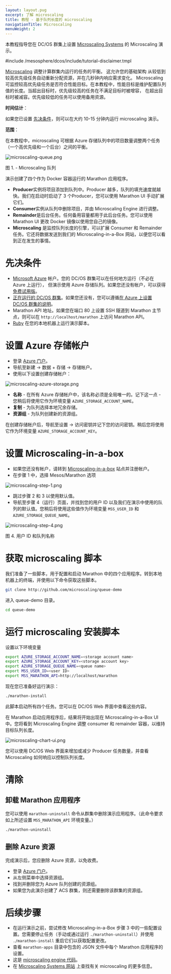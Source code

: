 ```yaml
---
layout: layout.pug
excerpt: 了解 microscaling
title: 教程 - 基于队列长度的 microscaling
navigationTitle: Microscaling
menuWeight: 2
---
```


本教程指导您在 DC/OS 群集上设置 [Microscaling Systems][2] 的 Microscaling 演示。


#include /mesosphere/dcos/include/tutorial-disclaimer.tmpl

[Microscaling][1] 调整计算群集内运行的任务的平衡。
这允许您的基础架构
从较低到较高优先级任务自动重新分配资源，并在几秒钟内响应需求变化。
Microscaling 可监控较高优先级任务是否符合性能目标。在本教程中，性能目标是维护配置队列值的长度。当超出目标时，优先级较高的任务在不满足目标时被增容，
在超出目标时被减容。优先级较低的任务可以使用备用资源。

**时间估计**：

如果您已设置 [先决条件](#prerequisites)，则可以在大约 10-15 分钟内运行 microscaling 演示。

**范围**：

在本教程中，microscaling 可根据 Azure 存储队列中的项目数量调整两个任务（一个高优先级和一个后台）之间的平衡。

![microscaling-queue.png](/mesosphere/dcos/1.13/img/microscaling-queue.png)
 
 图 1. - Microscaling 队列

演示创建了四个作为 Docker 容器运行的 Marathon 应用程序。

* **Producer**实例将项目添加到队列中。Producer 越多，队列的填充速度就越快。我们在启动时启动了 3 个Producer，您可以使用 Marathon UI 手动扩展它们。
* **Consumer**实例从队列中删除项目，并由 Microscaling Engine 进行调整。
* **Remainder**是后台任务。任何备用容量都用于此后台任务。您可以使用 Marathon UI 更改 Docker 镜像以使用您自己的镜像。
* **Microscaling** 是监控队列长度的引擎，可以扩展 Consumer 和 Remainder 任务。它还将数据发送到我们的 Microscaling-in-a-Box 网站，以便您可以看到正在发生的事情。

# <a name="prerequisites"></a>先决条件

* [Microsoft Azure][3] 帐户。您的 DC/OS 群集可以在任何地方运行（不必在 Azure 上运行），
但演示使用 Azure 存储队列。如果您还没有帐户，可以获得[免费试用版][4]。
* [正在运行的 DC/OS 群集][5]。如果您还没有，您可以遵循[在 Azure 上设置 DC/OS 群集的说明][6]。
* Marathon API 地址。如果您在端口 80 上设置 SSH 隧道到 Marathon 主节点，则可以在 `http://localhost/marathon` 上访问 Marathon API。
* [Ruby][8] 在您的本地机器上运行演示脚本。

# 设置 Azure 存储帐户

* 登录 [Azure 门户][9]。
* 导航至新建 -> 数据 + 存储 -> 存储帐户。
* 使用以下设置创建存储帐户：

![microscaling-azure-storage.png](/mesosphere/dcos/1.13/img/microscaling-azure-storage.png)

* **名称** - 在所有 Azure 存储帐户中，该名称必须是全局唯一的。记下这一点 - 您稍后将使用它作为环境变量 `AZURE_STORAGE_ACCOUNT_NAME`。
* **复制** - 为队列选择本地冗余存储。
* **资源组** - 为队列创建新的资源组。

在创建存储帐户后，导航至设置 -> 访问密钥并记下您的访问密钥。稍后您将使用它作为环境变量 `AZURE_STORAGE_ACCOUNT_KEY`。

# 设置 Microscaling-in-a-box

* 如果您还没有帐户，请转到 [Microscaling-in-a-box][10] 站点并注册帐户。
* 在步骤 1 中，选择 Mesos/Marathon 选项

![microscaling-step-1.png](/mesosphere/dcos/1.13/img/microscaling-step-1.png)

* 跳过步骤 2 和 3 以使用默认值。
* 导航至步骤 4（运行）页面，并找到您的用户 ID 以及我们在演示中使用的队列的默认值。您稍后将使用这些值作为环境变量 `MSS_USER_ID` 和 `AZURE_STORAGE_QUEUE_NAME`。

![microscaling-step-4.png](/mesosphere/dcos/1.13/img/microscaling-step-4.png)

图 4. 用户 ID 和队列名称

# 获取 microscaling 脚本

我们准备了一些脚本，用于配置和启动 Marathon 中的四个应用程序。转到本地机器上的终端，并使用以下命令获取这些脚本。

``` bash
git clone http://github.com/microscaling/queue-demo
```

进入 queue-demo 目录。

``` bash
cd queue-demo
```

# 运行 microscaling 安装脚本

设置以下环境变量

``` bash
export AZURE_STORAGE_ACCOUNT_NAME=<storage account name>
export AZURE_STORAGE_ACCOUNT_KEY=<storage account key>
export AZURE_STORAGE_QUEUE_NAME=<queue name>
export MSS_USER_ID=<user ID>
export MSS_MARATHON_API=http://localhost/marathon
```
现在您已准备好运行演示：
``` bash
./marathon-install
```

此脚本启动所有四个任务。您可以在 DC/OS Web 界面中查看这些内容。

在 Marathon 启动应用程序后，结果将开始出现在 Microscaling-in-a-Box UI 中。您将看到 Microscaling Engine 调整 consumer 和 remainder 容器，以维持目标队列长度。

![microscaling-chart-ui.png](/mesosphere/dcos/1.13/img/microscaling-chart-ui.png)

您可以使用 DC/OS Web 界面来增加或减少 Producer 任务数量，并查看 Microscaling 如何响应以控制队列长度。

# 清除

## 卸载 Marathon 应用程序

您可以使用 `marathon-uninstall` 命令从群集中删除演示应用程序。（此命令要求如上所述设置 `MSS_MARATHON_API` 环境变量。）

``` bash
./marathon-uninstall
```

## 删除 Azure 资源

完成演示后，您应删除 Azure 资源，以免收费。

* 登录 [Azure 门户][9]。
* 从左侧菜单中选择资源组。
* 找到并删除您为 Azure 队列创建的资源组。
* 如果您为此演示创建了 ACS 群集，则还需要删除该群集的资源组。

# 后续步骤

- 在运行演示之前，尝试修改 Microscaling-in-a-Box 步骤 3 中的一些配置设置。您需要停止任务（手动或通过运行 `./marathon-uninstall`）并使用 `./marathon-install` 重启它们以获取配置更改。
- 查看 `marathon-apps` 目录中包含的 JSON 文件中每个 Marathon 应用程序的设置。
- 这是 [microscaling engine 代码][11]。
- 在 [Microscaling Systems 网站][2] 上查找有关 microscaling 的更多信息。

[1]:http://microscaling.com
[2]:http://microscaling.com
[3]:http://azure.microsoft.com
[4]:https://azure.microsoft.com/en-us/pricing/free-trial/
[5]: /mesosphere/dcos/cn/1.13/installing/
[6]:https://azure.microsoft.com/en-us/documentation/articles/container-service-deployment/

[8]:https://www.ruby-lang.org/en/documentation/installation/
[9]:http://portal.azure.com
[10]:http://app.microscaling.com
[11]:http://github.com/microscaling/microscaling
